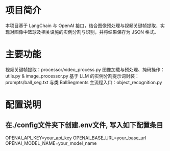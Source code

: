 # 项目简介
本项目基于 LangChain 与 OpenAI 接口，结合图像预处理与视频关键帧提取，实现对图像中篮球及相关设施的实例分割与识别，并将结果保存为 JSON 格式。

# 主要功能
视频关键帧提取：processor/video_process.py
图像加载与预处理、掩码操作：utils.py & image_processor.py
基于 LLM 的实例分割提示词封装：prompts/ball_seg.txt 与类 BallSegments
主流程入口：object_recognition.py

# 配置说明
## 在./config文件夹下创建.env文件, 写入如下配置条目
OPENAI_API_KEY=your_api_key
OPENAI_BASE_URL=your_base_url
OPENAI_MODEL_NAME=your_model_name